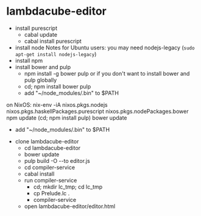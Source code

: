 # lambdacube-editor

* install purescript
  - cabal update
  - cabal install purescript
* install node
  Notes for Ubuntu users: you may need nodejs-legacy (`sudo apt-get install nodejs-legacy`)
* install npm
* install bower and pulp
  - npm install -g bower pulp
  or if you don't want to install bower and pulp globally
  - cd; npm install bower pulp
  - add "~/node_modules/.bin"  to $PATH

on NixOS:
    nix-env -iA nixos.pkgs.nodejs nixos.pkgs.haskellPackages.purescript nixos.pkgs.nodePackages.bower
    npm update
    (cd; npm install pulp)
    bower update
- add "~/node_modules/.bin"  to $PATH

* clone lambdacube-editor
  - cd lambdacube-editor
  - bower update
  - pulp build -O --to editor.js
  - cd compiler-service
  - cabal install
  - run compiler-service
    - cd; mkdir lc_tmp; cd lc_tmp
    - cp Prelude.lc .
    - compiler-service
  - open lambdacube-editor/editor.html


